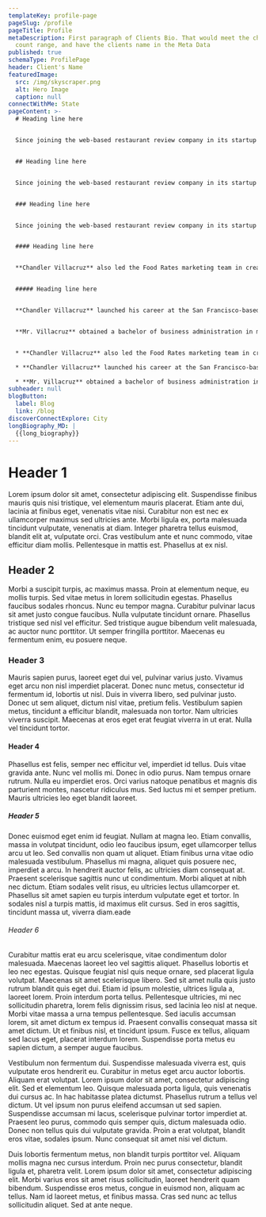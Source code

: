 ```yaml
---
templateKey: profile-page
pageSlug: /profile
pageTitle: Profile
metaDescription: First paragraph of Clients Bio. That would meet the character
  count range, and have the clients name in the Meta Data
published: true
schemaType: ProfilePage
header: Client's Name
featuredImage:
  src: /img/skyscraper.png
  alt: Hero Image
  caption: null
connectWithMe: State
pageContent: >-
  # Heading line here


  Since joining the web-based restaurant review company in its startup phase, **Chandler Villacruz** has spearheaded market research activities that have allowed the firm to build effective advertising campaigns and achieve sound business growth.


  ## Heading line here


  Since joining the web-based restaurant review company in its startup phase, **Chandler Villacruz** has spearheaded market research activities that have allowed the firm to build effective advertising campaigns and achieve sound business growth.


  ### Heading line here


  Since joining the web-based restaurant review company in its startup phase, **Chandler Villacruz** has spearheaded market research activities that have allowed the firm to build effective advertising campaigns and achieve sound business growth.


  #### Heading line here


  **Chandler Villacruz** also led the Food Rates marketing team in creating a successful *user rewards program* that boosted online signups by 10,000 accounts in its first 30 days. For his achievements in his field, the [San Francisco Business Times](file:///home/surajit/Downloads/executives%20(2)/executives/profile.html#) recognized him as one of its “40 Under 40” *business leaders* in 2014.


  ##### Heading line here


  **Chandler Villacruz** launched his career at the San Francisco-based Healthy Living. After only six years with the firm, he advanced from his position of marketing associate to the role of marketing director.


  **Mr. Villacruz** obtained a bachelor of business administration in marketing from the Mays Business School at Texas A&M University, where he pursued the Advertising Strategy career track. Subsequently, he earned a master of science in marketing at the University of Southern California.


  * **Chandler Villacruz** also led the Food Rates marketing team in creating a successful *user rewards program* that boosted online signups by 10,000 accounts in its first 30 days. For his achievements in his field, the [San Francisco Business Times](file:///home/surajit/Downloads/executives%20(2)/executives/profile.html#) recognized him as one of its “40 Under 40” *business leaders* in 2014.

  * **Chandler Villacruz** launched his career at the San Francisco-based Healthy Living. After only six years with the firm, he advanced from his position of marketing associate to the role of marketing director.

  * **Mr. Villacruz** obtained a bachelor of business administration in marketing from the Mays Business School at Texas A&M University, where he pursued the Advertising Strategy career track. Subsequently, he earned a master of science in marketing at the University of Southern California.
subheader: null
blogButton:
  label: Blog
  link: /blog
discoverConnectExplore: City
longBiography_MD: |
  {{long_biography}}
---
```

# H﻿eader 1

Lorem ipsum dolor sit amet, consectetur adipiscing elit. Suspendisse finibus mauris quis nisi tristique, vel elementum mauris placerat. Etiam ante dui, lacinia at finibus eget, venenatis vitae nisi. Curabitur non est nec ex ullamcorper maximus sed ultricies ante. Morbi ligula ex, porta malesuada tincidunt vulputate, venenatis at diam. Integer pharetra tellus euismod, blandit elit at, vulputate orci. Cras vestibulum ante et nunc commodo, vitae efficitur diam mollis. Pellentesque in mattis est. Phasellus at ex nisl.

## H﻿eader 2

Morbi a suscipit turpis, ac maximus massa. Proin at elementum neque, eu mollis turpis. Sed vitae metus in lorem sollicitudin egestas. Phasellus faucibus sodales rhoncus. Nunc eu tempor magna. Curabitur pulvinar lacus sit amet justo congue faucibus. Nulla vulputate tincidunt ornare. Phasellus tristique sed nisl vel efficitur. Sed tristique augue bibendum velit malesuada, ac auctor nunc porttitor. Ut semper fringilla porttitor. Maecenas eu fermentum enim, eu posuere neque.

### H﻿eader 3

Mauris sapien purus, laoreet eget dui vel, pulvinar varius justo. Vivamus eget arcu non nisl imperdiet placerat. Donec nunc metus, consectetur id fermentum id, lobortis ut nisl. Duis in viverra libero, sed pulvinar justo. Donec ut sem aliquet, dictum nisl vitae, pretium felis. Vestibulum sapien metus, tincidunt a efficitur blandit, malesuada non tortor. Nam ultricies viverra suscipit. Maecenas at eros eget erat feugiat viverra in ut erat. Nulla vel tincidunt tortor.

#### H﻿eader 4

Phasellus est felis, semper nec efficitur vel, imperdiet id tellus. Duis vitae gravida ante. Nunc vel mollis mi. Donec in odio purus. Nam tempus ornare rutrum. Nulla eu imperdiet eros. Orci varius natoque penatibus et magnis dis parturient montes, nascetur ridiculus mus. Sed luctus mi et semper pretium. Mauris ultricies leo eget blandit laoreet.

##### H﻿eader 5

Donec euismod eget enim id feugiat. Nullam at magna leo. Etiam convallis, massa in volutpat tincidunt, odio leo faucibus ipsum, eget ullamcorper tellus arcu ut leo. Sed convallis non quam ut aliquet. Etiam finibus urna vitae odio malesuada vestibulum. Phasellus mi magna, aliquet quis posuere nec, imperdiet a arcu. In hendrerit auctor felis, ac ultricies diam consequat at. Praesent scelerisque sagittis nunc ut condimentum. Morbi aliquet at nibh nec dictum. Etiam sodales velit risus, eu ultricies lectus ullamcorper et. Phasellus sit amet sapien eu turpis interdum vulputate eget et tortor. In sodales nisl a turpis mattis, id maximus elit cursus. Sed in eros sagittis, tincidunt massa ut, viverra diam.eade

###### H﻿eader 6

Curabitur mattis erat eu arcu scelerisque, vitae condimentum dolor malesuada. Maecenas laoreet leo vel sagittis aliquet. Phasellus lobortis et leo nec egestas. Quisque feugiat nisl quis neque ornare, sed placerat ligula volutpat. Maecenas sit amet scelerisque libero. Sed sit amet nulla quis justo rutrum blandit quis eget dui. Etiam id ipsum molestie, ultrices ligula a, laoreet lorem. Proin interdum porta tellus. Pellentesque ultricies, mi nec sollicitudin pharetra, lorem felis dignissim risus, sed lacinia leo nisl at neque. Morbi vitae massa a urna tempus pellentesque. Sed iaculis accumsan lorem, sit amet dictum ex tempus id. Praesent convallis consequat massa sit amet dictum. Ut et finibus nisl, et tincidunt ipsum. Fusce ex tellus, aliquam sed lacus eget, placerat interdum lorem. Suspendisse porta metus eu sapien dictum, a semper augue faucibus.

Vestibulum non fermentum dui. Suspendisse malesuada viverra est, quis vulputate eros hendrerit eu. Curabitur in metus eget arcu auctor lobortis. Aliquam erat volutpat. Lorem ipsum dolor sit amet, consectetur adipiscing elit. Sed et elementum leo. Quisque malesuada porta ligula, quis venenatis dui cursus ac. In hac habitasse platea dictumst. Phasellus rutrum a tellus vel dictum. Ut vel ipsum non purus eleifend accumsan ut sed sapien. Suspendisse accumsan mi lacus, scelerisque pulvinar tortor imperdiet at. Praesent leo purus, commodo quis semper quis, dictum malesuada odio. Donec non tellus quis dui vulputate gravida. Proin a erat volutpat, blandit eros vitae, sodales ipsum. Nunc consequat sit amet nisi vel dictum.

Duis lobortis fermentum metus, non blandit turpis porttitor vel. Aliquam mollis magna nec cursus interdum. Proin nec purus consectetur, blandit ligula et, pharetra velit. Lorem ipsum dolor sit amet, consectetur adipiscing elit. Morbi varius eros sit amet risus sollicitudin, laoreet hendrerit quam bibendum. Suspendisse eros metus, congue in euismod non, aliquam ac tellus. Nam id laoreet metus, et finibus massa. Cras sed nunc ac tellus sollicitudin aliquet. Sed at ante neque.